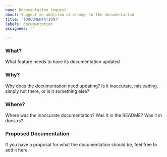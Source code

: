 ```yaml
---
name: Documentation request
about: Suggest an addition or change to the documentation
title: "[DOCUMENTATION]"
labels: documentation
assignees: ''

---
```


### What?
What feature needs to have its documentation updated

### Why?
Why does the documentation need updating? Is it inaccurate, misleading, simply not there, or is it something else?

### Where?
Where was the inaccurate documentation? Was it in the README? Was it in docs.rs?

### Proposed Documentation
If you have a proposal for what the documentation should be, feel free to add it here.
